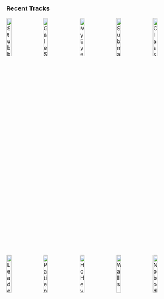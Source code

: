 ### Recent Tracks
[<img src='https://lastfm.freetls.fastly.net/i/u/300x300/d729c74038524c40b775b11d3a51855d.png' width='16%' height='16%' alt='Stubborn Love'>](https://www.last.fm/music/the%2blumineers/_/stubborn%2blove)&nbsp;&nbsp;&nbsp;&nbsp;[<img src='https://lastfm.freetls.fastly.net/i/u/300x300/ea77f864eff0a4283fa30b8edade7ddb.png' width='16%' height='16%' alt='Gale Song'>](https://www.last.fm/music/the%2blumineers/_/gale%2bsong)&nbsp;&nbsp;&nbsp;&nbsp;[<img src='https://lastfm.freetls.fastly.net/i/u/300x300/ea77f864eff0a4283fa30b8edade7ddb.png' width='16%' height='16%' alt='My Eyes'>](https://www.last.fm/music/the%2blumineers/_/my%2beyes)&nbsp;&nbsp;&nbsp;&nbsp;[<img src='https://lastfm.freetls.fastly.net/i/u/300x300/d729c74038524c40b775b11d3a51855d.png' width='16%' height='16%' alt='Submarines'>](https://www.last.fm/music/the%2blumineers/_/submarines)&nbsp;&nbsp;&nbsp;&nbsp;[<img src='https://lastfm.freetls.fastly.net/i/u/300x300/d729c74038524c40b775b11d3a51855d.png' width='16%' height='16%' alt='Classy Girls'>](https://www.last.fm/music/the%2blumineers/_/classy%2bgirls)&nbsp;&nbsp;&nbsp;&nbsp;<br>[<img src='https://lastfm.freetls.fastly.net/i/u/300x300/bfa702d934b07342170de1704c72ec65.png' width='16%' height='16%' alt='Leader of the Landslide'>](https://www.last.fm/music/the%2blumineers/_/leader%2bof%2bthe%2blandslide)&nbsp;&nbsp;&nbsp;&nbsp;[<img src='https://lastfm.freetls.fastly.net/i/u/300x300/ea77f864eff0a4283fa30b8edade7ddb.png' width='16%' height='16%' alt='Patience'>](https://www.last.fm/music/the%2blumineers/_/patience)&nbsp;&nbsp;&nbsp;&nbsp;[<img src='https://lastfm.freetls.fastly.net/i/u/300x300/d729c74038524c40b775b11d3a51855d.png' width='16%' height='16%' alt='Ho Hey'>](https://www.last.fm/music/the%2blumineers/_/ho%2bhey)&nbsp;&nbsp;&nbsp;&nbsp;[<img src='https://lastfm.freetls.fastly.net/i/u/300x300/438f8819395287e2a2b6d10804c9085a.png' width='16%' height='16%' alt='Walls'>](https://www.last.fm/music/the%2blumineers/_/walls)&nbsp;&nbsp;&nbsp;&nbsp;[<img src='https://lastfm.freetls.fastly.net/i/u/300x300/40d34351581e094683f4eefef0818339.png' width='16%' height='16%' alt='Nobody Knows'>](https://www.last.fm/music/the%2blumineers/_/nobody%2bknows)&nbsp;&nbsp;&nbsp;&nbsp;<br>